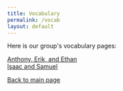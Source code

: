 ```yaml
---
title: Vocabulary
permalink: /vocab
layout: default
---
```


Here is our group's vocabulary pages:

[Anthony, Erik, and Ethan](/vocab/aee)
<br />
[Isaac and Samuel](/vocab/is)

[Back to main page](/)